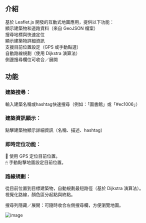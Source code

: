 ## 介紹
基於 Leaflet.js 開發的互動式地圖應用，提供以下功能：  
顯示建築物和道路資料（來自 GeoJSON 檔案）  
搜尋地標與快速定位  
顯示建築物詳細資訊  
支援目前位置設定（GPS 或手動點選）  
自動路線規劃（使用 Dijkstra 演算法）  
側邊搜尋欄位可收合／展開  

## 功能
### 建築搜尋：  
輸入建築名稱或hashtag快速搜尋（例如：「圖書館」或「#ec1006」）  

### 建築資訊顯示：  
點擊建築物顯示詳細資訊（名稱、描述、hashtag）  

### 即時定位功能：  
📍 使用 GPS 定位目前位置。  
🖱 手動點擊地圖設定目前位置。  

### 路線規劃：  
從目前位置到目標建築物，自動規劃最短路徑（基於 Dijkstra 演算法）。  
視覺化路線，顏色區分起點與終點。  

搜尋列隱藏／展開：可隨時收合左側搜尋欄，方便瀏覽地圖。

![image](https://github.com/user-attachments/assets/ea68cdd7-dc0a-4067-a17a-93b5fc84ff6e)
